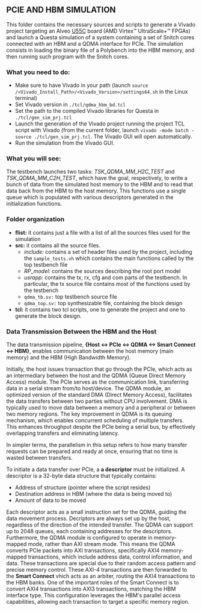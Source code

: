 ## PCIE AND HBM SIMULATION

This folder contains the necessary sources and scripts to generate a Vivado project targeting an Alveo [U55C](https://www.amd.com/en/products/accelerators/alveo/u55c/a-u55c-p00g-pq-g.html) board 
(AMD Virtex™ UltraScale+™ FPGAs) and launch a Questa simulation of a system containing a set of Snitch cores connected with an HBM and a QDMA interface for PCIe. The simulation consists in loading the binary file of a Polybench into the HBM memory, and then running such program with the Snitch cores.

### What you need to do:

- Make sure to have Vivado in your path (launch `source /<Vivado_Install_Path>/<Vivado_Version>/settings64.sh` in the Linux terminal)
- Set Vivado version in `./tcl/qdma_hbm_bd.tcl`
- Set the path to the compiled Vivado libraries for Questa in `./tcl/gen_sim_prj.tcl`
- Launch the generation of the Vivado project running the project TCL script with Vivado (from the current folder, launch `vivado -mode batch -source ./tcl/gen_sim_prj.tcl`. The Vivado GUI will open automatically.
- Run the simulation from the Vivado GUI.

### What you will see:

The testbench launches two tasks: *TSK_QDMA_MM_H2C_TEST* and *TSK_QDMA_MM_C2H_TEST*, which have the goal, respectively, to write a bunch of data from the simulated host memory to the HBM and to read that data back from the HBM to the host memory.
This functions use a single queue which is populated with various descriptors generated in the initialization functions.

### Folder organization

- **flist:** it contains just a file with a list of all the sources files used for the simulation
- **src:** it contains all the source files.
    - *include:* contains a set of header files used by the project, including the `sample_tests.vh` which contains the main functions called by the top testbench file
    - *RP_model:* contains the sources describing the root port model
    - *usrapp:* contains the tx, rx, cfg and com parts of the testbench. In particular, the tx source file contains most of the functions used by the testbench
    - `qdma_tb.sv:` top testbench source file
    - `qdma_top.sv:` top synthesizable file, containing the block design
- **tcl:** it contains two tcl scripts, one to generate the project and one to generate the block design.

### Data Transmission Between the HBM and the Host

The data transmission pipeline, **{Host <-> PCIe <-> QDMA <-> Smart Connect <-> HBM}**, enables communication between the host memory (main memory) and the HBM (High Bandwidth Memory).

Initially, the host issues transaction that go through the PCIe, which acts as an intermediary between the host and the QDMA (Queue Direct Memory Access) module. The PCIe serves as the communication link, transferring data in a serial stream from/to host/device. The QDMA module, an optimized version of the standard DMA (Direct Memory Access), facilitates the data transfers between two parties without CPU involvement. DMA is typically used to move data between a memory and a peripheral or between two memory regions. The key improvement in QDMA is its queuing mechanism, which enables concurrent scheduling of multiple transfers. This enhances throughput despite the PCIe being a serial bus, by effectively overlapping transfers and eliminating latency. 

In simpler terms, the parallelism in this setup refers to how many transfer requests can be prepared and ready at once, ensuring that no time is wasted between transfers.

To initiate a data transfer over PCIe, a **a descriptor** must be initialized. A descriptor is a 32-byte data structure that typically contains:
- Address of structure (pointer where the script resides)
- Destination address in HBM (where the data is being moved to)
- Amount of data to be moved

Each descriptor acts as a small instruction set for the QDMA, guiding the data movement process. Decriptors are always set up by the host, regardless of the direction of the intended transfer. The QDMA can support up to 2048 queues, each containing addresses for the descriptors. Furthermore, the QDMA module is configured to operate in memory-mapped mode, rather than AXI stream mode. This means the QDMA converts PCIe packets into AXI transactions, specifically AXI4 memory-mapped transactions, which include address data, control information, and data. These transactions are special due to their random access pattern and precise memory control. These AXI-4 transactions are then forwarded to the **Smart Connect** vhich acts as an arbiter, routing the AXI4 transactions to the HBM banks. One of the important roles of the Smart Connect is to convert AXI4 transactions into AXI3 transactions, matching the HBM interface type.  This configuration leverages the HBM's parallel access capabilities, allowing each transaction to target a specific memory region.

